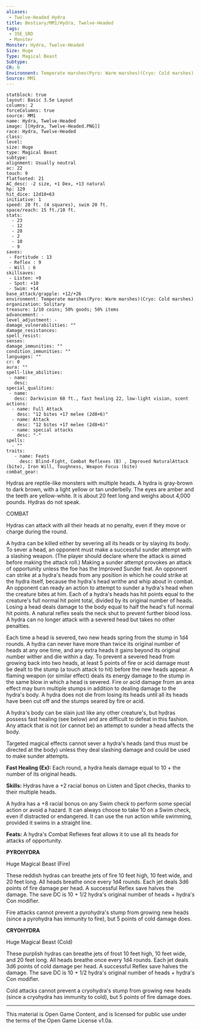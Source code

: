 ```yaml
---
aliases:
 - Twelve-Headed Hydra
title: Bestiary/MM1/Hydra, Twelve-Headed
tags: 
 - 35E_SRD
 - Monster
Monster: Hydra, Twelve-Headed
Size: Huge
Type: Magical Beast
Subtype: 
CR: 0
Environnent: Temperate marshes(Pyro: Warm marshes)(Cryo: Cold marshes)
Source: MM1
---
```


```statblock
statblock: true
layout: Basic 3.5e Layout
columns: 2
forceColumns: true
source: MM1 
name: Hydra, Twelve-Headed
image: [[Hydra, Twelve-Headed.PNG]]
race: Hydra, Twelve-Headed
class: 
level: 
size: Huge
type: Magical Beast
subtype: 
alignment: Usually neutral
ac: 22
touch: 9
flatfooted: 21
AC_desc: -2 size, +1 Dex, +13 natural
hp: 129
hit_dice: 12d10+63
initiative: 1
speed: 20 ft. (4 squares), swim 20 ft.
space/reach: 15 ft./10 ft.
stats:
  - 23
  - 12
  - 20
  - 2
  - 10
  - 9
saves:
 - Fortitude : 13
 - Reflex : 9
 - Will : 6
skillsaves:
 - Listen: +9
 - Spot: +10
 - Swim: +14
base_attack/grapple: +12/+26
environment: Temperate marshes(Pyro: Warm marshes)(Cryo: Cold marshes)
organization: Solitary
treasure: 1/10 coins; 50% goods; 50% items
advancement: -
level_adjustment: -
damage_vulnerabilities: ""
damage_resistances: 
spell_resist: 
senses: 
damage_immunities: ""
condition_immunities: ""
languages: ""
cr: 0
aura: ""
spell-like_abilities:
 - name: 
   desc: 
special_qualities:
 - name:
   desc: Darkvision 60 ft., fast healing 22, low-light vision, scent
actions:
  - name: Full Attack
    desc: "12 bites +17 melee (2d8+6)"
  - name: Attack
    desc: "12 bites +17 melee (2d8+6)"
  - name: special attacks
    desc: "-"
spells:
  - ""
traits:
   - name: Feats
     desc: Blind-Fight, Combat Reflexes (B) , Improved NaturalAttack (bite), Iron Will, Toughness, Weapon Focus (bite)
combat_gear:  
```


Hydras are reptile-like monsters with multiple heads. A hydra is gray-brown to dark brown, with a light yellow or tan underbelly. The eyes are amber and the teeth are yellow-white. It is about 20 feet long and weighs about 4,000 pounds. Hydras do not speak.

COMBAT

Hydras can attack with all their heads at no penalty, even if they move or charge during the round.

A hydra can be killed either by severing all its heads or by slaying its body. To sever a head, an opponent must make a successful sunder attempt with a slashing weapon. (The player should declare where the attack is aimed before making the attack roll.) Making a sunder attempt provokes an attack of opportunity unless the foe has the Improved Sunder feat. An opponent can strike at a hydra's heads from any position in which he could strike at the hydra itself, because the hydra's head writhe and whip about in combat. An opponent can ready an action to attempt to sunder a hydra's head when the creature bites at him. Each of a hydra's heads has hit points equal to the creature's full normal hit point total, divided by its original number of heads. Losing a head deals damage to the body equal to half the head's full normal hit points. A natural reflex seals the neck shut to prevent further blood loss. A hydra can no longer attack with a severed head but takes no other penalties.

Each time a head is severed, two new heads spring from the stump in 1d4 rounds. A hydra can never have more than twice its original number of heads at any one time, and any extra heads it gains beyond its original number wither and die within a day. To prevent a severed head from growing back into two heads, at least 5 points of fire or acid damage must be dealt to the stump (a touch attack to hit) before the new heads appear. A flaming weapon (or similar effect) deals its energy damage to the stump in the same blow in which a head is severed. Fire or acid damage from an area effect may burn multiple stumps in addition to dealing damage to the hydra's body. A hydra does not die from losing its heads until all its heads have been cut off and the stumps seared by fire or acid.

A hydra's body can be slain just like any other creature's, but hydras possess fast healing (see below) and are difficult to defeat in this fashion. Any attack that is not (or cannot be) an attempt to sunder a head affects the body.

Targeted magical effects cannot sever a hydra's heads (and thus must be directed at the body) unless they deal slashing damage and could be used to make sunder attempts.


**Fast Healing (Ex):** Each round, a hydra heals damage equal to 10 + the number of its original heads.


**Skills:** Hydras have a +2 racial bonus on Listen and Spot checks, thanks to their multiple heads.

A hydra has a +8 racial bonus on any Swim check to perform some special action or avoid a hazard. It can always choose to take 10 on a Swim check, even if distracted or endangered. It can use the run action while swimming, provided it swims in a straight line.


**Feats:** A hydra's Combat Reflexes feat allows it to use all its heads for attacks of opportunity.


**PYROHYDRA**


Huge Magical Beast (Fire)

These reddish hydras can breathe jets of fire 10 feet high, 10 feet wide, and 20 feet long. All heads breathe once every 1d4 rounds. Each jet deals 3d6 points of fire damage per head. A successful Reflex save halves the damage. The save DC is 10 + 1/2 hydra's original number of heads + hydra's Con modifier.

Fire attacks cannot prevent a pyrohydra's stump from growing new heads (since a pyrohydra has immunity to fire), but 5 points of cold damage does.


**CRYOHYDRA**


Huge Magical Beast (Cold)

These purplish hydras can breathe jets of frost 10 feet high, 10 feet wide, and 20 feet long. All heads breathe once every 1d4 rounds. Each jet deals 3d6 points of cold damage per head. A successful Reflex save halves the damage. The save DC is 10 + 1/2 hydra's original number of heads + hydra's Con modifier.

Cold attacks cannot prevent a cryohydra's stump from growing new heads (since a cryohydra has immunity to cold), but 5 points of fire damage does.

---

This material is Open Game Content, and is licensed for public use under the terms of the Open Game License v1.0a.
